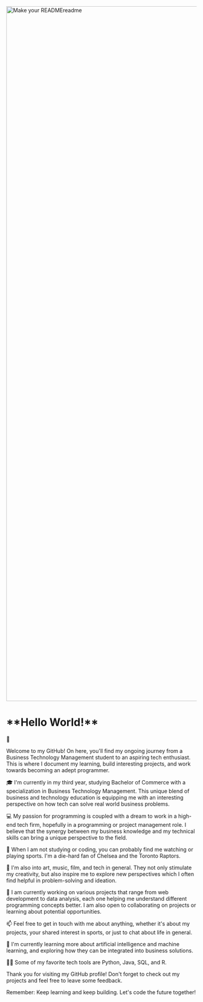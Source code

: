 


<img width="1834" alt="Make your READMEreadme" src="https://github.com/malikkali14/malikkali14/assets/126530790/c5efb83a-f9c5-4f70-8472-5c50459b060a">



<h1>**Hello World!**</h1> 👋


Welcome to my GitHub! On here, you'll find my ongoing journey from a Business Technology Management student to an aspiring tech enthusiast. This is where I document my learning, build interesting projects, and work towards becoming an adept programmer.

🎓 I'm currently in my third year, studying Bachelor of Commerce with a specialization in Business Technology Management. This unique blend of business and technology education is equipping me with an interesting perspective on how tech can solve real world business problems.

💻 My passion for programming is coupled with a dream to work in a high-end tech firm, hopefully in a programming or project management role. I believe that the synergy between my business knowledge and my technical skills can bring a unique perspective to the field.

🏀 When I am not studying or coding, you can probably find me watching or playing sports. I'm a die-hard fan of Chelsea and the Toronto Raptors.

🎨 I'm also into art, music, film, and tech in general. They not only stimulate my creativity, but also inspire me to explore new perspectives which I often find helpful in problem-solving and ideation.

🔭 I am currently working on various projects that range from web development to data analysis, each one helping me understand different programming concepts better. I am also open to collaborating on projects or learning about potential opportunities.

📫 Feel free to get in touch with me about anything, whether it's about my projects, your shared interest in sports, or just to chat about life in general.

🌱 I'm currently learning more about artificial intelligence and machine learning, and exploring how they can be integrated into business solutions.

👨‍💻 Some of my favorite tech tools are Python, Java, SQL, and R.

Thank you for visiting my GitHub profile! Don't forget to check out my projects and feel free to leave some feedback.

Remember: Keep learning and keep building. Let's code the future together!
